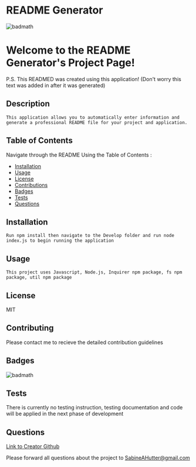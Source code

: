 # README Generator
  ![badmath](https://img.shields.io/badge/license-MIT-green)

  # Welcome to the README Generator's Project Page!  
  P.S. This READMED was created using this application! (Don't worry this text was added in after it was generated) 

  ## Description
    This application allows you to automatically enter information and generate a professional README file for your project and application. 

  ## Table of Contents
  Navigate through the README Using the Table of Contents : 

  * [Installation](#installation)
  * [Usage](#usage)
  * [License](#license)
  * [Contributions](#contributing)
  * [Badges](#badges)
  * [Tests](#tests)
  * [Questions](#questions)

  ## Installation
    Run npm install then navigate to the Develop folder and run node index.js to begin running the application 

  ## Usage
    This project uses Javascript, Node.js, Inquirer npm package, fs npm package, util npm package

  ## License
  MIT

  ## Contributing
  Please contact me to recieve the detailed contribution guidelines

  ## Badges
  ![badmath](https://img.shields.io/badge/license-MIT-green)
  

  ## Tests
  There is currently no testing instruction, testing documentation and code will be applied in the next phase of development

  ## Questions
  [Link to Creator Github](https://github.com/sabinehutter)

  Please forward all questions about the project to [SabineAHutter@gmail.com](SabineAHutter@gmail.com)
  